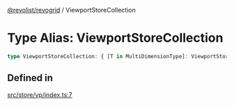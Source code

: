 [@revolist/revogrid](README.md) / ViewportStoreCollection

# Type Alias: ViewportStoreCollection

```ts
type ViewportStoreCollection: { [T in MultiDimensionType]: ViewportStore };
```

## Defined in

[src/store/vp/index.ts:7](https://github.com/revolist/revogrid/blob/e1595e2274ede0d95fc882d4d4e21ec46b508cad/src/store/vp/index.ts#L7)
